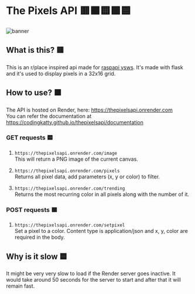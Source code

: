 # The Pixels API 🟥🟧🟨🟩🟦

![banner](https://i.imgur.com/OSPvgPe.png)

## What is this? 🟥
This is an r/place inspired api made for [raspapi ysws](https://raspapi.hackclub.com/). It's made with flask and it's used to display pixels in a 32x16 grid.

## How to use? 🟧
The API is hosted on Render, here: https://thepixelsapi.onrender.com <br>
You can refer the documentation at https://codingkatty.github.io/thepixelsapi/documentation
<br>

### GET requests 🟨
1. `https://thepixelsapi.onrender.com/image`<br>
This will return a PNG image of the current canvas.

2. `https://thepixelsapi.onrender.com/pixels`<br>
Returns all pixel data, add parameters (x, y or color) to filter.

3. `https://thepixelsapi.onrender.com/trending`<br>
Returns the most recurring color in all pixels along with the number of it.

### POST requests 🟩
1. `https://thepixelsapi.onrender.com/setpixel`<br>
Set a pixel to a color. Content type is application/json and x, y, color are required in the body.

## Why is it slow 🟦
It might be very very slow to load if the Render server goes inactive. It would take around 50 seconds for the server to start and after that it will remain fast.